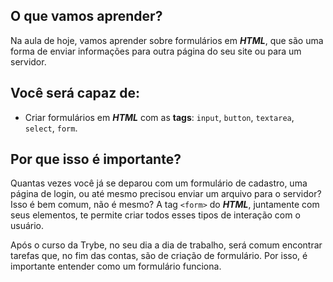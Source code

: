 ## O que vamos aprender?

Na aula de hoje, vamos aprender sobre formulários em **_HTML_**, que são uma forma de enviar informações para outra página do seu site ou para um servidor.


## Você será capaz de:

- Criar formulários em **_HTML_** com as **tags**: `input`, `button`, `textarea`, `select`, `form`.


## Por que isso é importante?

Quantas vezes você já se deparou com um formulário de cadastro, uma página de login, ou até mesmo precisou enviar um arquivo para o servidor? Isso é bem comum, não é mesmo? A tag `<form>` do **_HTML_**, juntamente com seus elementos, te permite criar todos esses tipos de interação com o usuário.

Após o curso da Trybe, no seu dia a dia de trabalho, será comum encontrar tarefas que, no fim das contas, são de criação de formulário. Por isso, é importante entender como um formulário funciona.